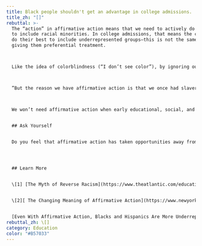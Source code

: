 ```yaml
---
title: Black people shouldn't get an advantage in college admissions.
title_zh: "[]"
rebuttal: >-
  The “action” in affirmative action means that we need to actively do something
  to include racial minorities. In college admissions, that means the colleges
  do their best to include underrepresented groups—this is not the same as
  giving them preferential treatment.



  Like the idea of colorblindness (“I don’t see color”), by ignoring our differences in race (or gender, or other protected classes), we are not really equalizing the playing field. It’s possible to treat people equally but still unfairly, because people of color start from much further behind. In any case, data shows that "White students still make up almost three-quarters of all private external scholarship recipients...White students are more likely than black, Latino, and Asian students to receive scholarships." \[1]



  ”But the reason we have affirmative action is that we once had slavery and Jim Crow and redlining and racial covenants, and that we once had all-white police forces and all-white union locals and all-white college campuses and all-white law firms. To paraphrase George Shultz, Nixon’s Secretary of Labor: for hundreds of years, the United States had a racial quota. It was zero. Affirmative action is an attempt to redress an injustice done to black people.” \[2]



  We won’t need affirmative action when early educational, social, and economic systems are truly unbiased. But until we do, we need affirmative action in order to shrink the gap between minority and white students.


  ## Ask Yourself


  Do you feel that affirmative action has taken opportunities away from you? What kind of support did you receive prior to that moment?




  ## Learn More


  \[1] [The Myth of Reverse Racism](https://www.theatlantic.com/education/archive/2017/08/myth-of-reverse-racism/535689/) (The Atlantic) 


  \[2][ The Changing Meaning of Affirmative Action](https://www.newyorker.com/magazine/2020/01/20/have-we-outgrown-the-need-for-affirmative-action) (New Yorker)


  [Even With Affirmative Action, Blacks and Hispanics Are More Underrepresented at Top Colleges Than 35 Years Ago](https://www.nytimes.com/interactive/2017/08/24/us/affirmative-action.html) (New York Times)
rebuttal_zh: \[]
category: Education
color: "#B57033"
---
```

